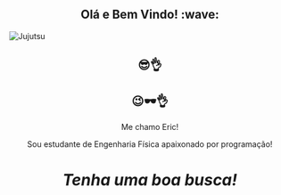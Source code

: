 <h2 align='center'> Olá e Bem Vindo! :wave:</h2>

![Jujutsu](https://user-images.githubusercontent.com/81690594/130728083-c99af629-7891-414e-b60c-0f247be24632.gif)


<h2 align='center'> 😎👌</h2>
<h2 align='center'> 😉🕶️👌</h2>
<p align='center'>
Me chamo Eric!
</p>
<p align='center'>Sou estudante de Engenharia Física apaixonado por programação!</p>
<h1 align='center'><i>Tenha uma boa busca!</i></h1>
